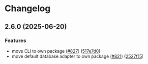 # Changelog

## 2.6.0 (2025-06-20)


### Features

* move CLI to own package ([#827](https://github.com/Hoishin/nodecg/issues/827)) ([517e7d0](https://github.com/Hoishin/nodecg/commit/517e7d0f4dcea97cd681a07813a254f7c204d37a))
* move default database adapter to own package ([#821](https://github.com/Hoishin/nodecg/issues/821)) ([2527f15](https://github.com/Hoishin/nodecg/commit/2527f151737971a9dbde5f686f97edf48c48735b))
